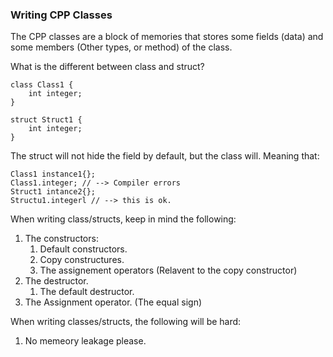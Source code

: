 ### Writing CPP Classes

The CPP classes are a block of memories that stores some fields (data) and some members (Other types, or method)
of the class. 

What is the different between class and struct? 

```
class Class1 {
    int integer; 
}

struct Struct1 {
    int integer; 
}
```

The struct will not hide the field by default, but the class will. Meaning that: 

```
Class1 instance1{};
Class1.integer; // --> Compiler errors 
Struct1 intance2{}; 
Structu1.integerl // --> this is ok. 
```

When writing class/structs, keep in mind the following: 

1. The constructors: 
    1. Default constructors. 
    2. Copy constructures. 
    3. The assignement operators (Relavent to the copy constructor)
2. The destructor. 
    1. The default destructor. 
3. The Assignment operator. (The equal sign)

When writing classes/structs, the following will be hard: 

1. No memeory leakage please. 




